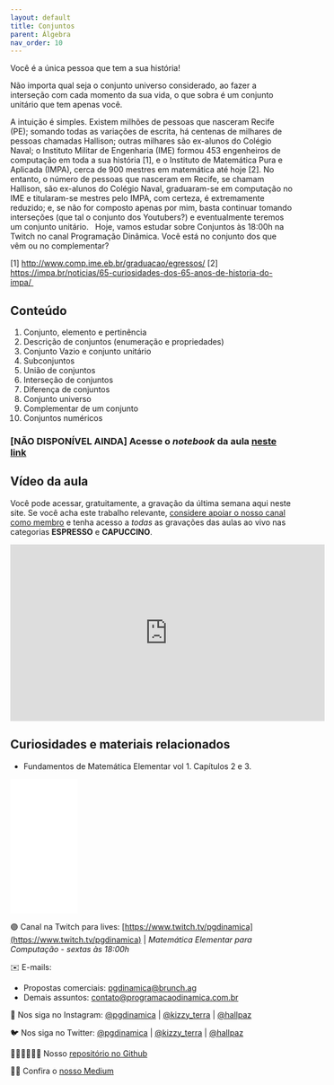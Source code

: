 ```yaml
---
layout: default
title: Conjuntos
parent: Álgebra
nav_order: 10
---
```


Você é a única pessoa que tem a sua história!

Não importa qual seja o conjunto universo considerado, ao fazer a interseção com cada momento da sua vida, o que sobra é um conjunto unitário que tem apenas você.

A intuição é simples. Existem milhões de pessoas que nasceram Recife (PE); somando todas as variações de escrita, há centenas de milhares de pessoas chamadas Hallison; outras milhares são ex-alunos do Colégio Naval; o Instituto Militar de Engenharia (IME) formou 453 engenheiros de computação em toda a sua história [1], e o Instituto de Matemática Pura e Aplicada (IMPA), cerca de 900 mestres em matemática até hoje [2]. No entanto, o número de pessoas que nasceram em Recife, se chamam Hallison, são ex-alunos do Colégio Naval, graduaram-se em computação no IME e titularam-se mestres pelo IMPA, com certeza, é extremamente reduzido; e, se não for composto apenas por mim, basta continuar tomando interseções (que tal o conjunto dos Youtubers?) e eventualmente teremos um conjunto unitário.
 
Hoje, vamos estudar sobre Conjuntos às 18:00h na Twitch no canal Programação Dinâmica. Você está no conjunto dos que vêm ou no complementar?

[1] http://www.comp.ime.eb.br/graduacao/egressos/
[2] https://impa.br/noticias/65-curiosidades-dos-65-anos-de-historia-do-impa/ 


## Conteúdo 

1. Conjunto, elemento e pertinência
2. Descrição de conjuntos (enumeração e propriedades)
3. Conjunto Vazio e conjunto unitário
4. Subconjuntos
5. União de conjuntos
6. Interseção de conjuntos
7. Diferença de conjuntos
8. Conjunto universo
9. Complementar de um conjunto
10. Conjuntos numéricos

### [NÃO DISPONÍVEL AINDA] Acesse o *notebook* da aula <a href="/notebooks/mec010_conjuntos.html" target="_black">neste link</a>

## Vídeo da aula

Você pode acessar, gratuitamente, a gravação da última semana aqui neste site. Se você acha este trabalho relevante, [considere apoiar o nosso canal como membro](https://youtube.com/join) e tenha acesso a *todas* as gravações das aulas ao vivo nas categorias **ESPRESSO** e **CAPUCCINO**. 


<iframe width="560" height="315" src="https://www.youtube.com/embed/j5gNh4T4W0E" frameborder="0" allow="accelerometer; autoplay; clipboard-write; encrypted-media; gyroscope; picture-in-picture" allowfullscreen></iframe>

## Curiosidades e materiais relacionados

* Fundamentos de Matemática Elementar vol 1. Capítulos 2 e 3.

<iframe style="width:120px;height:240px;" marginwidth="0" marginheight="0" scrolling="no" frameborder="0" src="//ws-na.amazon-adsystem.com/widgets/q?ServiceVersion=20070822&OneJS=1&Operation=GetAdHtml&MarketPlace=BR&source=ac&ref=qf_sp_asin_til&ad_type=product_link&tracking_id=hallpaz-20&marketplace=amazon&amp;region=BR&placement=8535704558&asins=8535704558&linkId=ccb520df2f68545a10bcd1f878b28fed&show_border=false&link_opens_in_new_window=false&price_color=333333&title_color=0066c0&bg_color=ffffff">
    </iframe>


🟣 Canal na Twitch para lives: [https://www.twitch.tv/pgdinamica](https://www.twitch.tv/pgdinamica) | *Matemática Elementar para Computação - sextas às 18:00h*


✉️ E-mails:
* Propostas comerciais: [pgdinamica@brunch.ag](mailto:pgdinamica@brunch.ag)
* Demais assuntos: [contato@programacaodinamica.com.br](mailto:contato@programacaodinamica.com.br)

📸 Nos siga no Instagram: [@pgdinamica](https://instagram.com/pgdinamica) | [@kizzy_terra](https://instagram.com/kizzy_terra) | [@hallpaz](https://instagram.com/hallpaz)

🐦 Nos siga no Twitter: [@pgdinamica](https://twitter.com/pgdinamica) | [@kizzy_terra](https://twitter.com/kizzy_terra) | [@hallpaz](https://twitter.com/hallpaz)

👩🏾‍💻👨🏾‍💻 Nosso [repositório no Github](https://github.com/programacaodinamica)

✍🏾 Confira o [nosso Medium](https://medium.com/programacaodinamica)